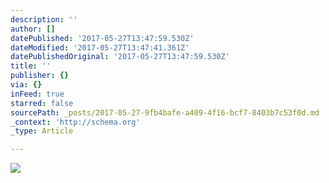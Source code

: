 ```yaml
---
description: ''
author: []
datePublished: '2017-05-27T13:47:59.530Z'
dateModified: '2017-05-27T13:47:41.361Z'
datePublishedOriginal: '2017-05-27T13:47:59.530Z'
title: ''
publisher: {}
via: {}
inFeed: true
starred: false
sourcePath: _posts/2017-05-27-9fb4bafe-a409-4f16-bcf7-8403b7c53f0d.md
_context: 'http://schema.org'
_type: Article

---
```

![](https://the-grid-user-content.s3-us-west-2.amazonaws.com/f6b3efb1-1bd8-4fa0-97aa-f1a2930760c4.jpg)